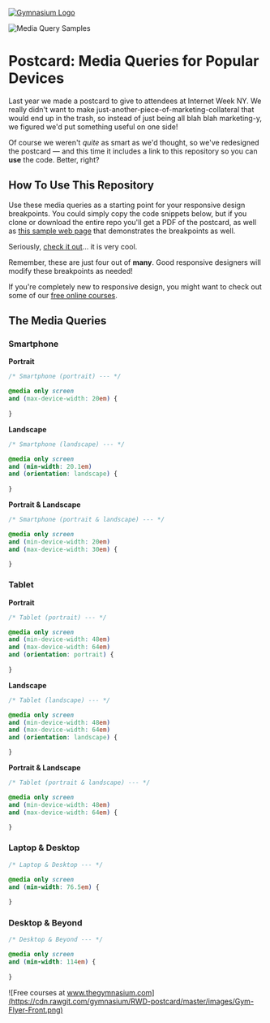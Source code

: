 [![Gymnasium Logo](https://cdn.rawgit.com/gymnasium/gymnasium.github.io/master/assets/GYM-logo.svg)](http://www.thegymnasium.com)

![Media Query Samples](https://cdn.rawgit.com/gymnasium/RWD-postcard/master/images/Gym-Flyer-Back.png)

# Postcard: Media Queries for Popular Devices

Last year we made a postcard to give to attendees at Internet Week NY. We really didn't want to make just-another-piece-of-marketing-collateral that would end up in the trash, so instead of just being all blah blah marketing-y, we figured we'd put something useful on one side!

Of course we weren't *quite* as smart as we'd thought, so we've redesigned the postcard — and this time it includes a link to this repository so you can **use** the code. Better, right?

## How To Use This Repository

Use these media queries as a starting point for your responsive design breakpoints. You could simply copy the code snippets below, but if you clone or download the entire repo you'll get a PDF of the postcard, as well as [this sample web page](http://gymnasium.github.io/RWD-postcard/) that demonstrates the breakpoints as well. 

Seriously, [check it out](http://gymnasium.github.io/RWD-postcard/)... it is very cool.

Remember, these are just four out of **many**. Good responsive designers will modify these breakpoints as needed! 

If you're completely new to responsive design, you might want to check out some of our [free online courses](http://gymnasium.aquent.com/catalog/).

## The Media Queries

### Smartphone

**Portrait**

```css
/* Smartphone (portrait) --- */

@media only screen
and (max-device-width: 20em) {
    
}
```

**Landscape**

```css
/* Smartphone (landscape) --- */

@media only screen
and (min-width: 20.1em)
and (orientation: landscape) {
    
}
```

**Portrait & Landscape**

```css
/* Smartphone (portrait & landscape) --- */

@media only screen
and (min-device-width: 20em)
and (max-device-width: 30em) {

}
```

### Tablet

**Portrait**

```css
/* Tablet (portrait) --- */

@media only screen
and (min-device-width: 48em)
and (max-device-width: 64em)
and (orientation: portrait) {
    
}
```

**Landscape**

```css
/* Tablet (landscape) --- */

@media only screen
and (min-device-width: 48em)
and (max-device-width: 64em)
and (orientation: landscape) {

}

```

**Portrait & Landscape**

```css
/* Tablet (portrait & landscape) --- */

@media only screen
and (min-device-width: 48em)
and (max-device-width: 64em) {

}
```

### Laptop & Desktop

```css
/* Laptop & Desktop --- */

@media only screen
and (min-width: 76.5em) {
    
}
```

### Desktop & Beyond

```css
/* Desktop & Beyond --- */

@media only screen
and (min-width: 114em) {
    
}
```

![Free courses at www.thegymnasium.com](https://cdn.rawgit.com/gymnasium/RWD-postcard/master/images/Gym-Flyer-Front.png)
